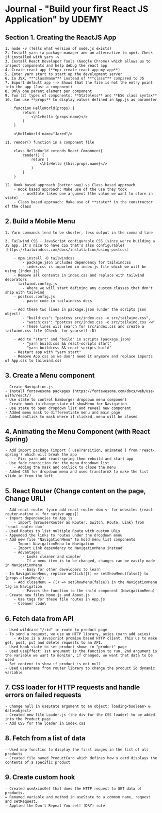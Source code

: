 # Journal - "Build your first React JS Application" by UDEMY

## Section 1. Creating the ReactJS App

    1. node -v (Tells what version of node.js exists)
    2. Install yarn (a package manager and an alternative to npm). Check if installed with yarn -v
    3. Install React Developer Tools (Google Chrome) which allows us to inspect components and help debug the react app
    4. Create react app (**npx create-react-app my-app**)
    5. Enter yarn start to start up the development server
    6. In JSX, **"className"** instead of **"class"** compared to JS
    7. Export default app --> Shows that the file is not the entry point into the app (Just a component)
    8. Only one parent element per component
    9. Two (2) types of components: **Stateless** and **ES6 class syntax**
    10. Can use **props** to display values defined in App.js as parameter

        function HelloWorld(props) {
            return (
                <\h1>Hello {props.name}</>
            )
        }

        <\HelloWorld name="Jared"/>

    11. render() function in a component file

        class HelloWorld extends React.Component{
            render() {
                return (
                    <\h1>Hello {this.props.name}</>
                )
            }
        }

    12. Hook based approach (better way) vs Class based approach
        - Hook based approach: Make use of the use they took
            - useState takes one argument (the value we want to store in state)
        - Class based approach: Make use of **state** in the constructor of the class

## 2. Build a Mobile Menu
    1. Yarn commands tend to be shorter, less output in the command line

    2. Tailwind CSS - JavaScript configurable CSS (since we're building a JS app, it's nice to have CSS that's also configurable) [https://tailwindcss.com/docs/installation/using-postcss]

        - npm install -D tailwindcss
            - package.json includes dependency for tailwindcss   
            - index.css is imported in index.js file which we will be using (index.js)
        - Remove all contents in index.css and replace with tailwind decorators
        - tailwind.config.js
            - Where we will start defining any custom classes that don't ship with tailwind
        - postcss.config.js
            - paste code in tailwindcss docs

        - Add these two lines in package.json (under the scripts json object)
            - "build:css": "postcss src/index.css -o src/tailwind.css",
            - "watch:css": "postcss src/index.css -o src/tailwind.css -w"
            - These lines will search for src/index.css and create a tailwind.css file (Check  for yourself :D)

        - Add to "start" and "build" in scripts (package.json)
            - "yarn build:css && react-scripts start"
            - "yarn build:css && react-scripts build"
        - Restart app with "yarn start"
        - Remove App.css as we don't need it anymore and replace imports of App.css to tailwind.css

## 3. Create a Menu component
    - Create Navigation.js
    - Install fontawesome packages (https://fontawesome.com/docs/web/use-with/react/)
    - Use state to control hamburger dropdown menu component
    - Create hook to change state of showMenu for Navigation 
    - Use state to open dropdown list and reveal new component
    - Added menu mask to differentiate menu and main page
    - Added onClick to mask where if clicked, menu will be closed

## 4. Animating the Menu Component (with React Spring)
    - Add import package (import { useTransition, animated } from 'react-spring') which will break the app 
        - Fix: yarn add react-spring then rebuild and start app
    - Use fade transition for the menu dropdown list
        - Adding the mask and onClick to close the menu
    - Added CSS for dropdown menu and used transformX to make the list slide in from the left   

## 5. React Router (Change content on the page, Change URL)
    - Add react-router (yarn add react-router-dom <- for websites {react-router-native <- for native apps})
    - Import dependencies to App.js
        - import {BrowserRouter as Router, Switch, Route, Link} from 'react-router-dom'
    - Used Routes to list multiple Route with custom URLs
    - Appended the links to routes under the dropdown menu
    - Add new file "NavigationMenu" to hold menu list components
        - Import NavigationMenu to Navigation
        - Import Link dependency to NavigationMenu instead
        - Advantages: 
            - Looks cleaner and simpler
            - If a menu item is to be changed, changes can be easily made in NavigationMenu
            - Easy for other developers to learn
    - In NavigationMenu, replace onClick({() => setShowMenu(false)} to {props.closeMenu})
        - Add closeMenu = {() => setShowMenu(false)} in the NavigationMenu tag in Navigation
            - Passes the function to the child component (NavigationMenu)
    - Create new files Home.js and About.js
        - Use tags for these file routes in App.js 
        - Cleaner code\

## 6. Fetch data from API
    - Used wildcard "/:id" in route to product page
    - To send a request, we use an HTTP library, axios (yarn add axios)
        - Axios is a JavaScript promise based HTTP client. This us to make get, post, put and delete requests to an API.
    - Used hook state to set product shown in "product" page
    - Used useEffect: 1st argument is the function to run, 2nd argument is the variable we want to monitor, if changed, we want that data to be used
    - Set content to show if product is not null
    - Used useParams from router library to change the product id dynamic variable

## 7. CSS loader for HTTP requests and handle errors on failed requests
    - Change null in useState argument to an object: loading<boolean> & data<object>
    - Created new file Loader.js (the div for the CSS loader) to be added into the Product page
    - Add CSS for the loader in index.css

## 8. Fetch from a list of data
    - Used map function to display the first images in the list of all products
    - Created file named ProductCard which defines how a card displays the contents of a specific product

## 9. Create custom hook
    - Created useAxiosGet that does the HTTP request to GET data of products.
    = Renamed variable and method in useState to a common name, request and setRequest.
    - Applied the Don't Repeat Yourself (DRY) rule